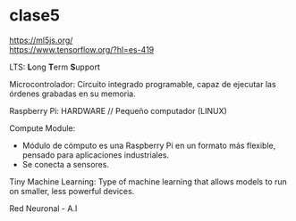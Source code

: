 # clase5  
  
https://ml5js.org/  
https://www.tensorflow.org/?hl=es-419  
  
LTS: **L**ong **T**erm **S**upport  

  Microcontrolador: Circuito integrado programable, capaz de ejecutar las órdenes grabadas en su memoria.
    
  Raspberry Pi: HARDWARE // Pequeño computador (LINUX)  
    
  Compute Module: 
  - Módulo de cómputo es una Raspberry Pi en un formato más flexible, pensado para aplicaciones industriales.  
  - Se conecta a sensores.  
  
Tiny Machine Learning: Type of machine learning that allows models to run on smaller, less powerful devices.  

  Red Neuronal - A.I
                  

